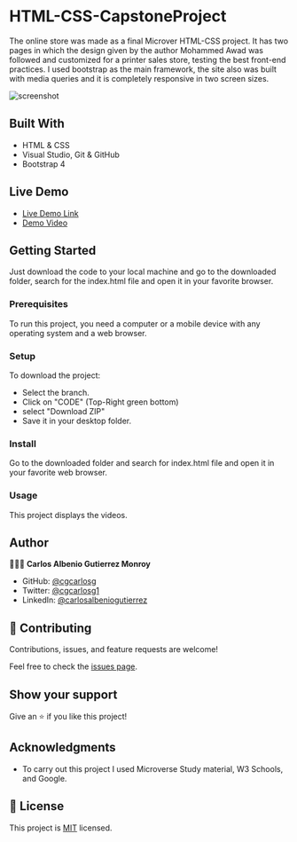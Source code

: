 # HTML-CSS-CapstoneProject

The online store was made as a final Microver HTML-CSS project. It has two pages in which the design given by the author Mohammed Awad was followed and customized for a printer sales store, testing the best front-end practices.
I used bootstrap as the main framework, the site also was built with media queries and it is completely responsive in two screen sizes.

![screenshot](https://github.com/cgcarlosg/Printers-and-Inks-Online-Store/blob/Feature/assets/screenshot.jpg)


## Built With

- HTML & CSS
- Visual Studio, Git & GitHub
- Bootstrap 4


## Live Demo

- [Live Demo Link]( https://cgcarlosg.github.io/Printers-and-Inks-Online-Store/)
- [Demo Video](https://www.loom.com/share/765b9ef345df40ee8e037146c0a4b786)


## Getting Started

Just download the code to your local machine and go to the downloaded folder, search for the index.html file and open it in your favorite browser.

### Prerequisites
To run this project, you need a computer or a mobile device with any operating system and a web browser.

### Setup
To download the project:
- Select the branch.
- Click on "CODE" (Top-Right green bottom)
- select "Download ZIP"
- Save it in your desktop folder.

### Install
Go to the downloaded folder and search for index.html file and open it in your favorite web browser.
### Usage
This project displays the videos.


## Author

👨🏻‍💻 **Carlos Albenio Gutierrez Monroy**
- GitHub: [@cgcarlosg](https://github.com/cgcarlosg)
- Twitter: [@cgcarlosg1](https://twitter.com/cgcarlosg1)
- LinkedIn: [@carlosalbeniogutierrez](https://linkedin.com/in/carlosalbeniogutierrez)

## 🤝 Contributing

Contributions, issues, and feature requests are welcome!

Feel free to check the [issues page](https://github.com/cgcarlosg/Printers-and-Inks-Online-Store/issues).


## Show your support

Give an ⭐️ if you like this project!


## Acknowledgments

- To carry out this project I used Microverse Study material, W3 Schools, and Google.


## 📝 License

This project is [MIT](LICENSE) licensed.
